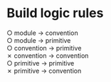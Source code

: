 # Build logic rules

○ module -> convention  
○ module -> primitive  
○ convention -> primitive  
✗ convention -> convention  
○ primitive -> primitive  
✗ primitive -> convention  

